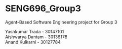 # SENG696_Group3
Agent-Based Software Engineering project for Group 3

Yashkumar Trada - 30147101<br>
Aishwarya Dantam - 30136178<br>
Anand Kulkarni - 30127784
